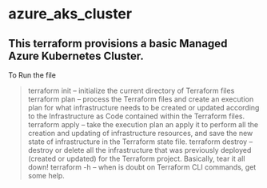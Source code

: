 # azure_aks_cluster
## This terraform  provisions a basic Managed Azure Kubernetes Cluster.
 To Run the file 
> terraform init – initialize the current directory of Terraform files
> terraform plan – process the Terraform files and create an execution plan for what infrastructure needs to be created or updated according to the Infrastructure as Code contained within the Terraform files.
> terraform apply – take the execution plan an apply it to perform all the creation and updating of infrastructure resources, and save the new state of infrastructure in the Terraform state file.
> terraform destroy – destroy or delete all the infrastructure that was previously deployed (created or updated) for the Terraform project. Basically, tear it all down!
> terraform -h – when is doubt on Terraform CLI commands, get some help.
